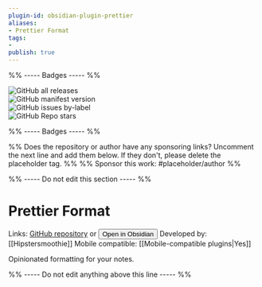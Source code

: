 ```yaml
---
plugin-id: obsidian-plugin-prettier
aliases:
- Prettier Format
tags: 
- 
publish: true
---
```


%% ----- Badges ----- %%

![GitHub all releases](https://img.shields.io/github/downloads/hipstersmoothie/obsidian-plugin-prettier/total?color=573E7A&logo=github&style=for-the-badge)   
![GitHub manifest version](https://img.shields.io/github/manifest-json/v/hipstersmoothie/obsidian-plugin-prettier?color=573E7A&logo=github&style=for-the-badge)   
![GitHub issues by-label](https://img.shields.io/github/issues/hipstersmoothie/obsidian-plugin-prettier/help%20wanted?color=573E7A&logo=github&style=for-the-badge)   
![GitHub Repo stars](https://img.shields.io/github/stars/hipstersmoothie/obsidian-plugin-prettier?color=573E7A&logo=github&style=for-the-badge)

%% ----- Badges ----- %%

%% Does the repository or author have any sponsoring links? Uncomment the next line and add them below. If they don't, please delete the placeholder tag. %%
%% Sponsor this work: #placeholder/author %%

%% ----- Do not edit this section ----- %%

# Prettier Format

Links: [GitHub repository](https://github.com/hipstersmoothie/obsidian-plugin-prettier) or [<button id=HH>Open in Obsidian</button>](obsidian://goto-plugin?id=obsidian-plugin-prettier)
Developed by: [[Hipstersmoothie]]
Mobile compatible: [[Mobile-compatible plugins|Yes]]

Opinionated formatting for your notes.

%% ----- Do not edit anything above this line ----- %% 
